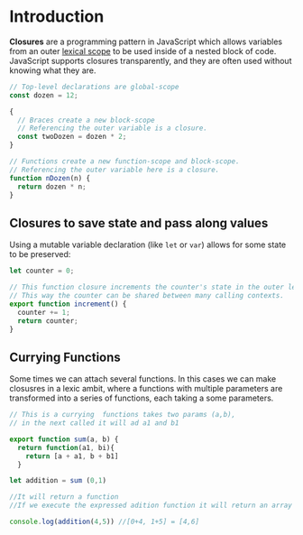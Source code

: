 # Introduction

**Closures** are a programming pattern in JavaScript which allows variables from an outer [lexical scope][wiki-lexical-scope] to be used inside of a nested block of code. JavaScript supports closures transparently, and they are often used without knowing what they are.

```javascript
// Top-level declarations are global-scope
const dozen = 12;

{
  // Braces create a new block-scope
  // Referencing the outer variable is a closure.
  const twoDozen = dozen * 2;
}

// Functions create a new function-scope and block-scope.
// Referencing the outer variable here is a closure.
function nDozen(n) {
  return dozen * n;
}
```

## Closures to save state and pass along values

Using a mutable variable declaration (like `let` or `var`) allows for some state to be preserved:

```javascript
let counter = 0;

// This function closure increments the counter's state in the outer lexical context.
// This way the counter can be shared between many calling contexts.
export function increment() {
  counter += 1;
  return counter;
}
```
## Currying Functions

Some times we can attach several functions. In this cases we can make closusres in a lexic ambit, 
where a functions with multiple parameters are transformed into a series of functions, each taking a some parameters.

```javascript
// This is a currying  functions takes two params (a,b),
// in the next called it will ad a1 and b1

export function sum(a, b) {
  return function(a1, bi){
    return [a + a1, b + b1]
  }

let addition = sum (0,1)

//It will return a function
//If we execute the expressed adition function it will return an array

console.log(addition(4,5)) //[0+4, 1+5] = [4,6]

```

[wiki-lexical-scope]: https://en.wikipedia.org/wiki/Scope_(computer_science)#Lexical_scoping
